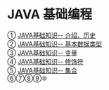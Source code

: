 # JAVA 基础编程
① [JAVA基础知识-- 介绍、历史](basicKnowledge.md)                
② [JAVA基础知识-- 基本数据类型](basicKnowledge-0.md)     
③ [JAVA基础知识-- 变量](basicKnowledge-1.md)     
④ [JAVA基础知识-- 修饰符](basicKnowledge-2.md)  
⑤ [JAVA基础知识-- 集合](collection.md)  
⑥⑦⑧⑨⑩